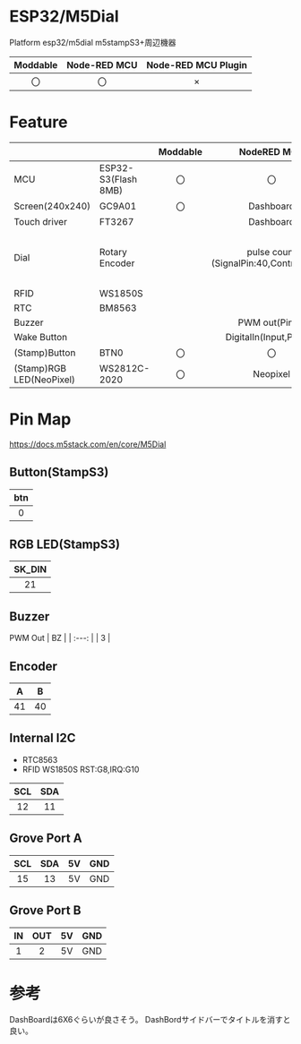 # ESP32/M5Dial
Platform esp32/m5dial
m5stampS3+周辺機器

|Moddable|Node-RED MCU|Node-RED MCU Plugin|
|:--:|:--:|:--:|
|〇|〇|×|

# Feature
| | | Moddable | NodeRED MCU |備考|
|:--|:--|:--: |:--:|:--|
| MCU | ESP32-S3(Flash 8MB) | 〇 | 〇 | | 
|Screen(240x240)| GC9A01| 〇 |Dashboard||
|Touch driver|FT3267||Dashboard||
|Dial|Rotary Encoder||pulse count<br/>(SignalPin:40,ControlPin:41)|同時に4ノッチ動くみたい|
|RFID|WS1850S||||
|RTC|BM8563||||
|Buzzer|||PWM out(Pin:3)||
|Wake Button|||DigitalIn(Input,Pin:10)|Bottom|
|(Stamp)Button|BTN0|〇|〇||
|(Stamp)RGB LED(NeoPixel)|WS2812C-2020|〇|Neopixel||


# Pin Map
https://docs.m5stack.com/en/core/M5Dial

## Button(StampS3)
| btn |
| :---: |
| 0 |

## RGB LED(StampS3)
| SK_DIN |
| :---: |
| 21 |

## Buzzer 
PWM Out
| BZ |
| :---: |
| 3  |

## Encoder 
| A | B |
|:---:|:---:|
| 41 | 40 |

## Internal I2C
- RTC8563
- RFID WS1850S RST:G8,IRQ:G10

| SCL | SDA |
| :-: | :-: |
| 12  | 11  |

## Grove Port A
| SCL | SDA | 5V  | GND |
| :-: | :-: | :-: | :-: |
| 15 | 13 | 5V  | GND |

## Grove Port B
| IN | OUT | 5V  | GND |
| :-: | :-: | :-: | :-: |
| 1  | 2  | 5V  | GND |

# 参考
DashBoardは6X6ぐらいが良さそう。
DashBordサイドバーでタイトルを消すと良い。